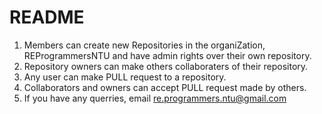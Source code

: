 # README

1. Members can create new Repositories in the organiZation, REProgrammersNTU and have admin rights over their own repository.
2. Repository owners can make others collaboraters of their repository.
3. Any user can make PULL request to a repository. 
4. Collaborators and owners can accept PULL request made by others.
5. If you have any querries, email re.programmers.ntu@gmail.com
